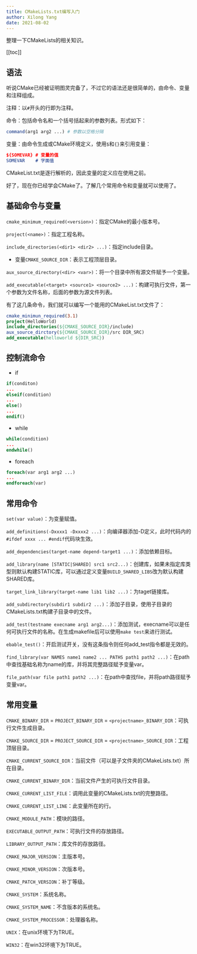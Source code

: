 ```yaml
---
title: CMakeLists.txt编写入门
author: Xilong Yang
date: 2021-08-02 
---
```


<div class="abstract">


整理一下CMakeLists的相关知识。

</div>

[[toc]]

## 语法

听说CMake已经被证明图灵完备了，不过它的语法还是很简单的，由命令、变量和注释组成。

注释：以`#`开头的行即为注释。

命令：包括命令名和一个括号括起来的参数列表。形式如下：

```Cmake
command(arg1 arg2 ...) # 参数以空格分隔
```

变量：由命令生成或CMake环境定义，使用`$`和`{}`来引用变量：

```cmake
${SOMEVAR} # 变量的值
SOMEVAR    # 字面值
```

CMakeList.txt是逐行解析的，因此变量的定义应在使用之前。

好了，现在你已经学会CMake了。了解几个常用命令和变量就可以使用了。

## 基础命令与变量

`cmake_minimum_required(<version>)`：指定CMake的最小版本号。

`project(<name>)`：指定工程名称。

`include_directories(<dir1> <dir2> ...)`：指定include目录。

* 变量`CMAKE_SOURCE_DIR`：表示工程顶层目录。

`aux_source_directory(<dir> <var>)`：将一个目录中所有源文件赋予一个变量。

`add_executable(<target> <source1> <source2> ...)`：构建可执行文件，第一个参数为文件名称，后面的参数为源文件列表。

有了这几条命令，我们就可以编写一个能用的CMakeList.txt文件了：

```cmake
cmake_minimun_required(3.1)
project(HelloWorld)
include_directories(${CMAKE_SOURCE_DIR}/include)
aux_source_dirctory(${CMAKE_SOURCE_DIR}/src DIR_SRC)
add_executable(helloworld ${DIR_SRC})
```

## 控制流命令

* if

```cmake
if(conditon)
...
elseif(condition)
...
else()
...
endif()
```

* while

```cmake
while(condition)
...
endwhile()
```

* foreach

```cmake
foreach(var arg1 arg2 ...)
...
endforeach(var)
```

## 常用命令

`set(var value)`：为变量赋值。

`add_definitions(-Dxxxx1 -Dxxxx2 ...)`：向编译器添加-D定义，此时代码内的`#ifdef xxxx ... #endif`代码块生效。

`add_dependencies(target-name depend-target1 ...)`：添加依赖目标。

`add_library(name [STATIC|SHARED] src1 src2...)`：创建库，如果未指定库类型则默认构建STATIC库，可以通过定义变量`BUILD_SHARED_LIBS`改为默认构建SHARED库。

`target_link_library(target-name lib1 lib2 ...)`：为taget链接库。

`add_subdirectory(subdir1 subdir2 ...)`：添加子目录，使用子目录的CMakeLists.txt构建子目录中的文件。

`add_test(testname execname arg1 arg2...)`：添加测试，execname可以是任何可执行文件的名称。在生成makefile后可以使用`make test`来进行测试。

`ebable_test()`：开启测试开关，没有这条指令则任何add_test指令都是无效的。

`find_library(var NAMES name1 name2 ... PATHS path1 path2 ...)`：在path中查找基础名称为name的库，并将其完整路径赋予变量var。

`file_path(var file path1 path2 ...)`：在path中查找file，并将path路径赋予变量var。

## 常用变量

`CMAKE_BINARY_DIR` = `PROJECT_BINARY_DIR` = `<projectname>_BINARY_DIR`：可执行文件生成目录。

`CMAKE_SOURCE_DIR` = `PROJECT_SOURCE_DIR` = `<projectname>_SOURCE_DIR`：工程顶层目录。

`CMAKE_CURRENT_SOURCE_DIR`：当前文件（可以是子文件夹的CMakeLists.txt）所在目录。

`CMAKE_CURRENT_BINARY_DIR`：当前文件产生的可执行文件目录。

`CMAKE_CURRENT_LIST_FILE`：调用此变量的CMakeLists.txt的完整路径。

`CMAKE_CURRENT_LIST_LINE`：此变量所在的行。

`CMAKE_MODULE_PATH`：模块的路径。

`EXECUTABLE_OUTPUT_PATH`：可执行文件的存放路径。

`LIBRARY_OUTPUT_PATH`：库文件的存放路径。

`CMAKE_MAJOR_VERSION`：主版本号。

`CMAKE_MINOR_VERSION`：次版本号。

`CMAKE_PATCH_VERSION`：补丁等级。

`CMAKE_SYSTEM`：系统名称。

`CMAKE_SYSTEM_NAME`：不含版本的系统名。

`CMAKE_SYSTEM_PROCESSOR`：处理器名称。

`UNIX`：在unix环境下为TRUE。

`WIN32`：在win32环境下为TRUE。
